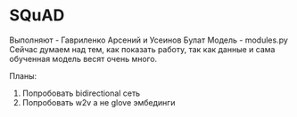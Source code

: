 # SQuAD
Выполняют - Гавриленко Арсений и Усеинов Булат
Модель - modules.py
Сейчас думаем над тем, как показать работу, так как данные и сама обученная модель весят очень много.

Планы:
1. Попробовать bidirectional сеть
2. Попробовать w2v а не glove эмбединги
